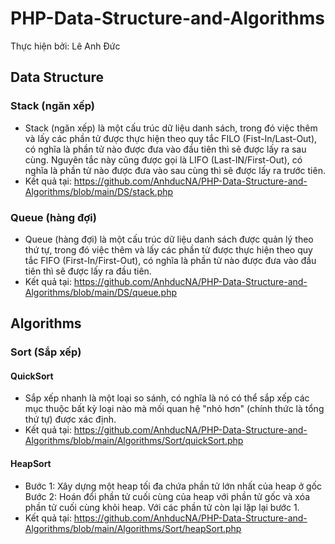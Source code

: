 # PHP-Data-Structure-and-Algorithms

Thực hiện bởi: Lê Anh Đức

## Data Structure

### Stack (ngăn xếp)

- Stack (ngăn xếp) là một cấu trúc dữ liệu danh sách, trong đó việc thêm và lấy các phần tử được thực hiện theo quy tắc
  FILO (Fist-In/Last-Out), có nghĩa là phần tử nào được đưa vào đầu tiên thì sẽ được lấy ra sau cùng. Nguyên tắc này
  cũng được gọi là LIFO (Last-IN/First-Out), có nghĩa là phần tử nào được đưa vào sau cùng thì sẽ được lấy ra trước
  tiên.
- Kết quả tại: https://github.com/AnhducNA/PHP-Data-Structure-and-Algorithms/blob/main/DS/stack.php

### Queue (hàng đợi)

- Queue (hàng đợi) là một cấu trúc dữ liệu danh sách được quản lý theo thứ tự, trong đó việc thêm và lấy các phần tử
  được thực hiện theo quy tắc FIFO (First-In/First-Out), có nghĩa là phần tử nào được đưa vào đầu tiên thì sẽ được lấy
  ra
  đầu tiên.
- Kết quả tại: https://github.com/AnhducNA/PHP-Data-Structure-and-Algorithms/blob/main/DS/queue.php

## Algorithms

### Sort (Sắp xếp)

#### QuickSort

- Sắp xếp nhanh là một loại so sánh, có nghĩa là nó có thể sắp xếp các mục thuộc bất kỳ loại nào mà mối quan hệ "nhỏ
  hơn" (chính thức là tổng thứ tự) được xác định.
- Kết quả tại: https://github.com/AnhducNA/PHP-Data-Structure-and-Algorithms/blob/main/Algorithms/Sort/quickSort.php
#### HeapSort

- Bước 1: Xây dựng một heap tối đa chứa phần tử lớn nhất của heap ở gốc
  Bước 2: Hoán đổi phần tử cuối cùng của heap với phần tử gốc và xóa phần tử cuối cùng khỏi heap. Với các phần tử còn
  lại lặp lại bước 1.
- Kết quả tại: https://github.com/AnhducNA/PHP-Data-Structure-and-Algorithms/blob/main/Algorithms/Sort/heapSort.php

